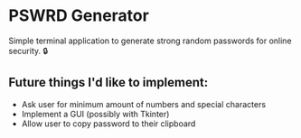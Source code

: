# PSWRD Generator

Simple terminal application to generate strong random passwords for online security. :lock:

## Future things I'd like to implement:

- Ask user for minimum amount of numbers and special characters
- Implement a GUI (possibly with Tkinter)
- Allow user to copy password to their clipboard